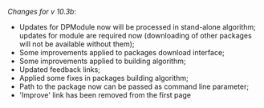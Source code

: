 _Changes for v 10.3b_:
- Updates for DPModule now will be processed in stand-alone algorithm; updates for module are required now (downloading of other packages will not be available without them);
- Some improvements applied to packages download interface;
- Some improvements applied to building algorithm;
- Updated feedback links;
- Applied some fixes in packages building algorithm;
- Path to the package now can be passed as command line parameter;
- 'Improve' link has been removed from the first page
